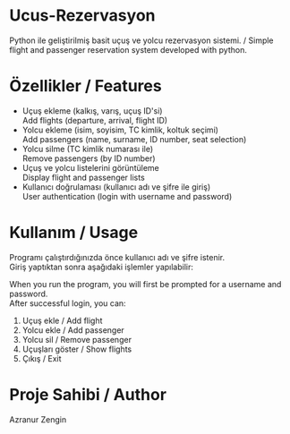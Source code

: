 # Ucus-Rezervasyon
Python ile geliştirilmiş basit uçuş ve yolcu rezervasyon sistemi. / Simple flight and passenger reservation system developed with python.

# Özellikler / Features

- Uçuş ekleme (kalkış, varış, uçuş ID'si)  
  Add flights (departure, arrival, flight ID)
- Yolcu ekleme (isim, soyisim, TC kimlik, koltuk seçimi)  
  Add passengers (name, surname, ID number, seat selection)
- Yolcu silme (TC kimlik numarası ile)  
  Remove passengers (by ID number)
- Uçuş ve yolcu listelerini görüntüleme  
  Display flight and passenger lists
- Kullanıcı doğrulaması (kullanıcı adı ve şifre ile giriş)  
  User authentication (login with username and password)

# Kullanım / Usage

Programı çalıştırdığınızda önce kullanıcı adı ve şifre istenir.  
Giriş yaptıktan sonra aşağıdaki işlemler yapılabilir:

When you run the program, you will first be prompted for a username and password.  
After successful login, you can:

1. Uçuş ekle / Add flight  
2. Yolcu ekle / Add passenger  
3. Yolcu sil / Remove passenger  
4. Uçuşları göster / Show flights  
5. Çıkış / Exit

# Proje Sahibi / Author

Azranur Zengin
